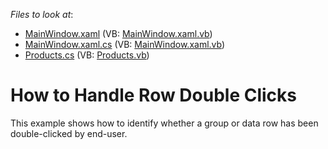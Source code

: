 <!-- default file list -->
*Files to look at*:

* [MainWindow.xaml](./CS/DXGrid_RowDoubleClick/MainWindow.xaml) (VB: [MainWindow.xaml.vb](./VB/DXGrid_RowDoubleClick/MainWindow.xaml.vb))
* [MainWindow.xaml.cs](./CS/DXGrid_RowDoubleClick/MainWindow.xaml.cs) (VB: [MainWindow.xaml.vb](./VB/DXGrid_RowDoubleClick/MainWindow.xaml.vb))
* [Products.cs](./CS/DXGrid_RowDoubleClick/Products.cs) (VB: [Products.vb](./VB/DXGrid_RowDoubleClick/Products.vb))
<!-- default file list end -->
# How to Handle Row Double Clicks


<p>This example shows how to identify whether a group or data row has been double-clicked by end-user.</p>

<br/>


